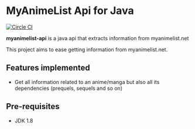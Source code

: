 # MyAnimeList Api for Java
[![Circle CI](https://circleci.com/gh/v4lproik/myanimelist-api/tree/master.svg?style=svg)](https://circleci.com/gh/v4lproik/myanimelist-api/tree/master)

**myanimelist-api** is a java api that extracts information from myanimelist.net

This project aims to ease getting information from myanimelist.net.

## Features implemented

- Get all information related to an anime/manga but also all its dependencies (prequels, sequels and so on)

## Pre-requisites

- JDK 1.8
